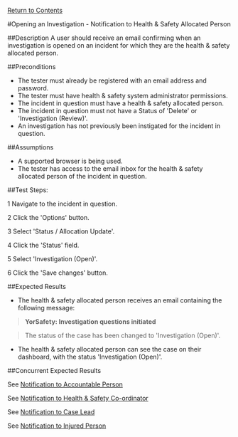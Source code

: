 [Return to Contents](https://github.com/infojam-james/test-cases/blob/master/Contents.md)

#Opening an Investigation - Notification to Health & Safety Allocated Person

##Description
A user should receive an email confirming when an investigation is opened on an incident for which they are the health & safety allocated person.

##Preconditions 
+ The tester must already be registered with an email address and password.
+ The tester must have health & safety system administrator permissions.
+ The incident in question must have a health & safety allocated person.
+ The incident in question must not have a Status of 'Delete' or 'Investigation (Review)'.
+ An investigation has not previously been instigated for the incident in question.

##Assumptions
+ A supported browser is being used.
+ The tester has access to the email inbox for the health & safety allocated person of the incident in question.

##Test Steps:

1 Navigate to the incident in question.

2 Click the 'Options' button.

3 Select 'Status / Allocation Update'.

4 Click the 'Status' field.

5 Select 'Investigation (Open)'.

6 Click the 'Save changes' button.

##Expected Results
+ The health & safety allocated person receives an email containing the following message:

>**YorSafety: Investigation questions initiated**

>The status of the case has been changed to 'Investigation (Open)'.

+ The health & safety allocated person can see the case on their dashboard, with the status 'Investigation (Open)'.

##Concurrent Expected Results

See [Notification to Accountable Person](https://github.com/infojam-james/test-cases/blob/master/Investigations/Opening-an-Investigation/investigations-2.md)

See [Notification to Health & Safety Co-ordinator](https://github.com/infojam-james/test-cases/blob/master/Investigations/Opening-an-Investigation/investigations-4.md)

See [Notification to Case Lead](https://github.com/infojam-james/test-cases/blob/master/Investigations/Opening-an-Investigation/investigations-5.md)

See [Notification to Injured Person](https://github.com/infojam-james/test-cases/blob/master/Investigations/Opening-an-Investigation/investigations-6.md)
